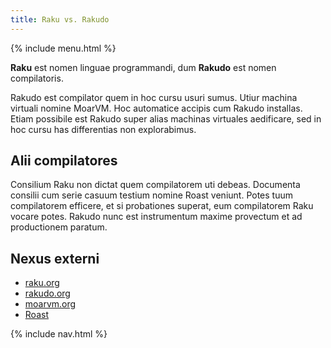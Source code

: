 ```yaml
---
title: Raku vs. Rakudo
---
```


{% include menu.html %}

**Raku** est nomen linguae programmandi, dum **Rakudo** est nomen compilatoris.

Rakudo est compilator quem in hoc cursu usuri sumus. Utiur machina virtuali nomine MoarVM. Hoc automatice accipis cum Rakudo installas. Etiam possibile est Rakudo super alias machinas virtuales aedificare, sed in hoc cursu has differentias non explorabimus.

## Alii compilatores

Consilium Raku non dictat quem compilatorem uti debeas. Documenta consilii cum serie casuum testium nomine Roast veniunt. Potes tuum compilatorem efficere, et si probationes superat, eum compilatorem Raku vocare potes. Rakudo nunc est instrumentum maxime provectum et ad productionem paratum.

## Nexus externi

* [raku.org](https://raku.org)
* [rakudo.org](https://rakudo.org)
* [moarvm.org](https://moarvm.org)
* [Roast](https://github.com/Raku/roast)

{% include nav.html %}
